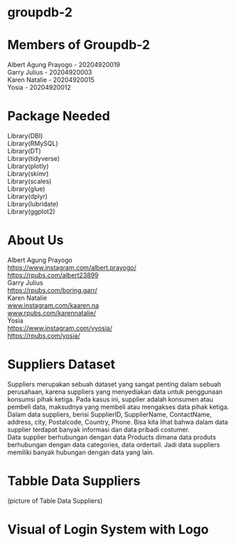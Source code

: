 # groupdb-2

# Members of Groupdb-2

Albert Agung Prayogo - 20204920019 <br>
Garry Julius - 20204920003 <br>
Karen Natalie - 20204920015 <br>
Yosia - 20204920012 <br>

# Package Needed 
Library(DBI) <br>
Library(RMySQL) <br>
Library(DT) <br>
Library(tidyverse) <br>
Library(plotly) <br>
Library(skimr) <br>
Library(scales) <br>
Library(glue) <br>
Library(dplyr) <br>
Library(lubridate) <br>
Library(ggplot2) <br>

# About Us
Albert Agung Prayogo <br>
https://www.instagram.com/albert.prayogo/ <br>
https://rpubs.com/albert23899
<br>
Garry Julius <br>
https://rpubs.com/boring.garr/
<br>
Karen Natalie <br>
www.instagram.com/kaaren.na  <br>
www.rpubs.com/karennatalie/ <br>
Yosia <br>
https://www.instagram.com/yyosia/ <br>
https://rpubs.com/yosia/
<br>

# Suppliers Dataset
Suppliers merupakan sebuah dataset yang sangat penting dalam sebuah perusahaan, karena suppliers yang menyediakan data untuk penggunaan konsumsi pihak ketiga. Pada kasus ini, supplier adalah konsumen atau pembeli data, maksudnya yang membeli atau mengakses data pihak ketiga. 
<br>
Dalam data suppliers, berisi SupplierID, SupplierName, ContactName, address, city, Postalcode, Country, Phone. Bisa kita lihat bahwa dalam data supplier terdapat banyak informasi dan data pribadi costumer. 
<br>
Data supplier berhubungan dengan data Products dimana data produts berhubungan dengan data categories, data ordertail. Jadi data suppliers memiliki banyak hubungan dengan data yang lain. 
<br>

# Tabble Data Suppliers
(picture of Table Data Suppliers)

# Visual of Login System with Logo
